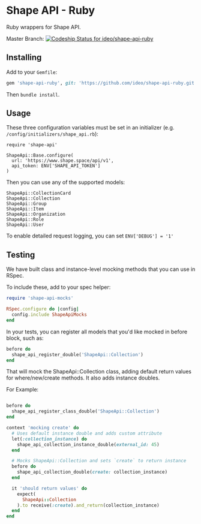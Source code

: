 # Shape API - Ruby

Ruby wrappers for Shape API.

Master Branch: [![Codeship Status for ideo/shape-api-ruby](https://app.codeship.com/projects/632a7ff0-107e-0137-0b10-06e5032501dc/status?branch=master)](https://app.codeship.com/projects/327125)

## Installing

Add to your `Gemfile`:

```ruby
gem 'shape-api-ruby', git: 'https://github.com/ideo/shape-api-ruby.git'
```

Then `bundle install`.

## Usage

These three configuration variables must be set in an initializer (e.g. `/config/initializers/shape_api.rb`):

```
require 'shape-api'

ShapeApi::Base.configure(
  url: 'https://www.shape.space/api/v1',
  api_token: ENV['SHAPE_API_TOKEN']
)
```

Then you can use any of the supported models:

```
ShapeApi::CollectionCard
ShapeApi::Collection
ShapeApi::Group
ShapeApi::Item
ShapeApi::Organization
ShapeApi::Role
ShapeApi::User
```

To enable detailed request logging, you can set `ENV['DEBUG'] = '1'`

## Testing

We have built class and instance-level mocking methods that you can use in RSpec.

To include these, add to your spec helper:

```ruby
require 'shape-api-mocks'

RSpec.configure do |config|
  config.include ShapeApiMocks
end
```

In your tests, you can register all models that you'd like mocked in before block, such as:

```ruby
before do
  shape_api_register_double('ShapeApi::Collection')
end
```

That will mock the ShapeApi::Collection class, adding default return values for where/new/create methods. It also adds instance doubles.

For Example:

```ruby

before do
  shape_api_register_class_double('ShapeApi::Collection')
end

context 'mocking create' do
  # Uses default instance double and adds custom attribute
  let(:collection_instance) do
    shape_api_collection_instance_double(external_id: 45)
  end

  # Mocks ShapeApi::Collection and sets `create` to return instance
  before do
    shape_api_collection_double(create: collection_instance)
  end

  it 'should return values' do
    expect(
      ShapeApi::Collection
    ).to receive(:create).and_return(collection_instance)
  end
end
```
